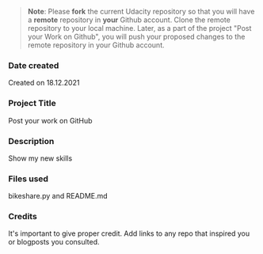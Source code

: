 >**Note**: Please **fork** the current Udacity repository so that you will have a **remote** repository in **your** Github account. Clone the remote repository to your local machine. Later, as a part of the project "Post your Work on Github", you will push your proposed changes to the remote repository in your Github account.

### Date created
Created on 18.12.2021

### Project Title
Post your work on GitHub

### Description
Show my new skills

### Files used
bikeshare.py and README.md

### Credits
It's important to give proper credit. Add links to any repo that inspired you or blogposts you consulted.

